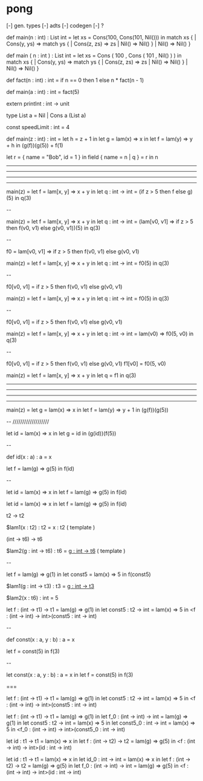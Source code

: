 # pong

[-] gen. types
[-] adts
[-] codegen
[-] ?

def 
  main(n : int) : List int = 
    let 
      xs = 
        Cons(100, Cons(101, Nil())) 
      in 
        match xs { 
          | Cons(y, ys) => 
              match ys { 
                | Cons(z, zs) => zs 
                | Nil() => Nil() 
              } 
          | Nil() => Nil() 
        }


def 
  main
    ( n : int 
    ) : List int = 
      let 
        xs = 
          Cons
            ( 100
            , Cons
              ( 101
              , Nil()
              )
            ) 
        in 
          match xs { 
            | Cons(y, ys) => 
                match ys { 
                  | Cons(z, zs) => zs 
                  | Nil() => Nil() 
                } 
            | Nil() => Nil() 
          }

def 
  fact(n : int) : int = 
    if 
      n == 0 
        then 
          1 
        else 
          n * fact(n - 1) 

def main(a : int) : int = 
  fact(5)


extern
  printInt : int -> unit

type List a
  = Nil
  | Cons a (List a)

const 
  speedLimit : int = 4

def 
  main(z : int) : int =
   let
     h =
       z + 1
     in
       let
         g =
           lam(x) => 
             x
         in
           let
             f =
               lam(y) =>
                 y + h
             in
               (g(f))(g(5)) + f(1)
         

let
  r =
    { name = "Bob", id = 1 }
  in
    field 
      { name = n | q } = 
        r 
      in 
        n
    
-------------------
-------------------
-------------------
-------------------
    



main(z) =
  let 
    f =
      lam[x, y] => x + y
    in
      let 
        q : int -> int =
          (if z > 5 then f else g)(5)
        in
          q(3)

--

main(z) =
  let 
    f =
      lam[x, y] => x + y
    in
      let 
        q : int -> int =
          (lam[v0, v1] => if z > 5 then f(v0, v1) else g(v0, v1))(5)
        in
          q(3)

--

f0 = lam[v0, v1] => if z > 5 then f(v0, v1) else g(v0, v1)

main(z) =
  let 
    f =
      lam[x, y] => x + y
    in
      let 
        q : int -> int =
          f0(5)
        in
          q(3)

--

f0[v0, v1] = if z > 5 then f(v0, v1) else g(v0, v1)

main(z) =
  let 
    f =
      lam[x, y] => x + y
    in
      let 
        q : int -> int =
          f0(5)
        in
          q(3)

--

f0[v0, v1] = if z > 5 then f(v0, v1) else g(v0, v1)

main(z) =
  let 
    f =
      lam[x, y] => x + y
    in
      let 
        q : int -> int =
          lam(v0) => f0(5, v0)
        in
          q(3)

--

f0[v0, v1] = if z > 5 then f(v0, v1) else g(v0, v1)
f1[v0] = f0(5, v0)

main(z) =
  let 
    f =
      lam[x, y] => x + y
    in
      let 
        q =
          f1
        in
          q(3)




-------------------
-------------------
-------------------
-------------------


main(z) =
  let 
    g = 
      lam(x) => 
        x
    in
      let 
        f =
          lam(y) => y + 1
      in
        (g(f))(g(5))





-- ///////////////////


let
  id =
    lam(x) => 
      x
  in
    let
      g =
        id
      in
        (g(id))(f(5))


--


def
  id(x : a) : a =
    x

let
  f =
    lam(g) =>
      g(5)
  in
    f(id)


--


let
  id =
    lam(x) =>
      x
  in
    let
      f =
        lam(g) =>
          g(5)
      in
        f(id)


let id = lam(x) => x in let f = lam(g) => g(5) in f(id)


t2 -> t2

$lam1(x : t2) : t2 = 
  x : t2                      ( template )

(int -> t6) -> t6

$lam2(g : int -> t6) : t6 =
  [g : int -> t6](5)          ( template )


--

let f = lam(g) => g(1) in let const5 = lam(x) => 5 in f(const5)

$lam1(g : int -> t3) : t3 =
  [g : int -> t3](1)

$lam2(x : t6) : int =
  5



let 
  f : (int -> t1) -> t1 = 
    lam(g) => 
      g(1) 
  in 
    let 
      const5 : t2 -> int = 
        lam(x) => 
          5 
      in 
        <f : (int -> int) -> int>(const5 : int -> int)


--


def
  const(x : a, y : b) : a =
    x

let
  f =
    const(5)
  in
    f(3)


--


let
  const(x : a, y : b) : a =
    x
  in
    let
      f =
        const(5)
      in
        f(3)





===

let 
  f : (int -> t1) -> t1 = 
    lam(g) => 
      g(1) 
  in 
    let 
      const5 : t2 -> int = 
        lam(x) => 
          5 
      in 
        <f : (int -> int) -> int>(const5 : int -> int)


let 
  f : (int -> t1) -> t1 = 
    lam(g) => 
      g(1) 
  in 
    let
      f_0 : (int -> int) -> int =
        lam(g) => 
          g(1) 
      in
        let 
          const5 : t2 -> int = 
            lam(x) => 
              5 
          in 
            let 
              const5_0 : int -> int = 
                lam(x) => 
                  5 
              in
                <f_0 : (int -> int) -> int>(const5_0 : int -> int)



let 
  id : t1 -> t1 = 
    lam(x) => 
      x 
    in 
      let 
        f : (int -> t2) -> t2 = 
          lam(g) => 
            g(5) 
          in 
            <f : (int -> int) -> int>(id : int -> int)


let 
  id : t1 -> t1 = 
    lam(x) => 
      x 
    in 
      let
        id_0 : int -> int = 
          lam(x) => 
            x 
        in
          let 
            f : (int -> t2) -> t2 = 
              lam(g) => 
                g(5) 
              in 
                let
                  f_0 : (int -> int) -> int =
                    lam(g) => 
                      g(5) 
                  in
                    <f : (int -> int) -> int>(id : int -> int)




